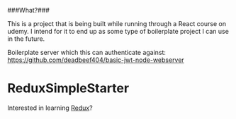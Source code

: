 
###What?###

This is a project that is being built while running through a React course on udemy. I intend for it to end up as some type of boilerplate project I can use in the future.

Boilerplate server which this can authenticate against: https://github.com/deadbeef404/basic-jwt-node-webserver


# ReduxSimpleStarter

Interested in learning [Redux](https://www.udemy.com/react-redux/)?
